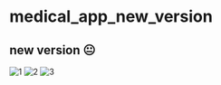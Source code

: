 # medical_app_new_version
## new version 😐
![1](https://github.com/MarkMagdyShawky/medical_app_new_version/assets/106816564/75fb2a95-590a-4261-b38d-433a39b6ed9a)
![2](https://github.com/MarkMagdyShawky/medical_app_new_version/assets/106816564/c4b77a44-cc79-48cc-a6cb-cd13d7df5fbb)
![3](https://github.com/MarkMagdyShawky/medical_app_new_version/assets/106816564/c718ca87-21be-49e7-9149-0d45c951dd9a)

